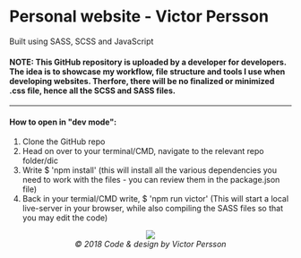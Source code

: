 # Personal website - Victor Persson
Built using SASS, SCSS and JavaScript
 #### NOTE: This GitHub repository is uploaded by a developer for developers. The idea is to showcase my workflow, file structure and tools I use when developing websites. Therfore, there will be no finalized or minimized .css file, hence all the SCSS and SASS files. 
 ---
#### How to open in "dev mode":
<ol>
  <li>Clone the GitHub repo</li>
  <li>Head on over to your terminal/CMD, navigate to the relevant repo folder/dic</li>
  <li>Write $ 'npm install' (this will install all the various dependencies you need to work with the files - you can review them in the package.json file)</li>
  <li>Back in your termial/CMD write, $ 'npm run victor' (This will start a local live-server in your browser, while also compiling the SASS files so that you may edit the code)</li>
 </ol>

<p align="center">
  <img src="https://i.imgur.com/PpIRTzo.png"><br>
  <i>© 2018 Code & design by Victor Persson </i>
</p>
